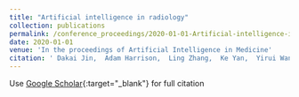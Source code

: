 ```yaml
---
title: "Artificial intelligence in radiology"
collection: publications
permalink: /conference_proceedings/2020-01-01-Artificial-intelligence-in-radiology
date: 2020-01-01
venue: 'In the proceedings of Artificial Intelligence in Medicine'
citation: ' Dakai Jin,  Adam Harrison,  Ling Zhang,  Ke Yan,  Yirui Wang,  Jinzheng Cai,  Shun Miao,  Le Lu, &quot;Artificial intelligence in radiology.&quot; In the proceedings of Artificial Intelligence in Medicine, 2020.'
---
```

Use [Google Scholar](https://scholar.google.com/scholar?q=Artificial+intelligence+in+radiology){:target="_blank"} for full citation